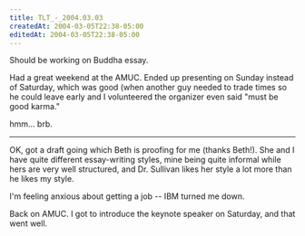```yaml
---
title: TLT_-_2004.03.03
createdAt: 2004-03-05T22:38-05:00
editedAt: 2004-03-05T22:38-05:00
---
```


Should be working on Buddha essay.

Had a great weekend at the AMUC. Ended up presenting on Sunday instead of Saturday, which was good (when another guy needed to trade times so he could leave early and I volunteered the organizer even said "must be good karma."

hmm... brb.

----

OK, got a draft going which Beth is proofing for me (thanks Beth!). She and I have quite different essay-writing styles, mine being quite informal while hers are very well structured, and Dr. Sullivan likes her style a lot more than he likes my style.

I'm feeling anxious about getting a job -- IBM turned me down.

Back on AMUC. I got to introduce the keynote speaker on Saturday, and that went well.

